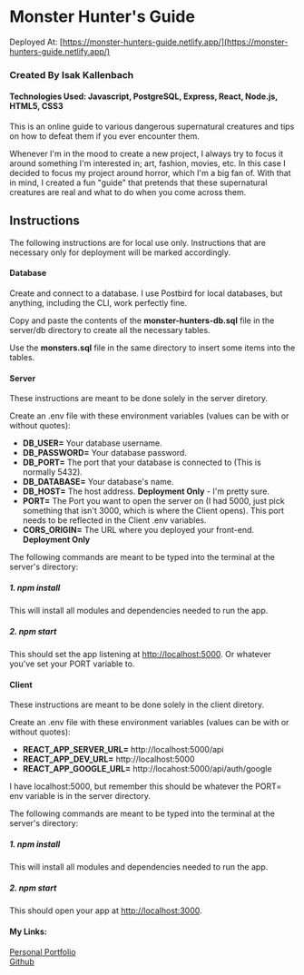 # Monster Hunter's Guide

Deployed At: [https://monster-hunters-guide.netlify.app/](https://monster-hunters-guide.netlify.app/)

### Created By Isak Kallenbach

#### Technologies Used: Javascript, PostgreSQL, Express, React, Node.js, HTML5, CSS3 

This is an online guide to various dangerous supernatural creatures and tips on how to defeat them if you ever encounter them.

Whenever I'm in the mood to create a new project, I always try to focus it around something I'm interested in; art, fashion, movies, etc. In this case I decided to focus my project around horror, which I'm a big fan of. With that in mind, I created a fun "guide" that pretends that these supernatural creatures are real and what to do when you come across them.


## Instructions

The following instructions are for local use only. Instructions that are necessary only for deployment will be marked accordingly.

#### Database

Create and connect to a database. I use Postbird for local databases, but anything, including the CLI, work perfectly fine. 

Copy and paste the contents of the **monster-hunters-db.sql** file in the server/db directory to create all the necessary tables.

Use the **monsters.sql** file in the same directory to insert some items into the tables.

#### Server

These instructions are meant to be done solely in the server diretory.

Create an .env file with these environment variables (values can be with or without quotes):

- **DB_USER=** Your database username.
- **DB_PASSWORD=** Your database password.
- **DB_PORT=** The port that your database is connected to (This is normally 5432).
- **DB_DATABASE=** Your database's name.
- **DB_HOST=** The host address. **Deployment Only** - I'm pretty sure.
- **PORT=** The Port you want to open the server on (I had 5000, just pick something that isn't 3000, which is where the Client opens). This port needs to be reflected in the Client .env variables.
- **CORS_ORIGIN=** The URL where you deployed your front-end. **Deployment Only**

The following commands are meant to be typed into the terminal at the server's directory:

##### 1. npm install

This will install all modules and dependencies needed to run the app.

##### 2. npm start

This should set the app listening at [http://localhost:5000](http://localhost:5000). Or whatever you've set your PORT variable to.

#### Client

These instructions are meant to be done solely in the client diretory.

Create an .env file with these environment variables (values can be with or without quotes):

- **REACT_APP_SERVER_URL=** http://localhost:5000/api
- **REACT_APP_DEV_URL=** http://localhost:5000
- **REACT_APP_GOOGLE_URL=** http://locahost:5000/api/auth/google

I have localhost:5000, but remember this should be whatever the PORT= env variable is in the server directory.

The following commands are meant to be typed into the terminal at the server's directory:

##### 1. npm install

This will install all modules and dependencies needed to run the app.

##### 2. npm start

This should open your app at [http://localhost:3000](http://localhost:3000).


#### My Links:
[Personal Portfolio](https://isakkallenbach.netlify.app/)
<br>
[Github](https://github.com/kallenbach13)